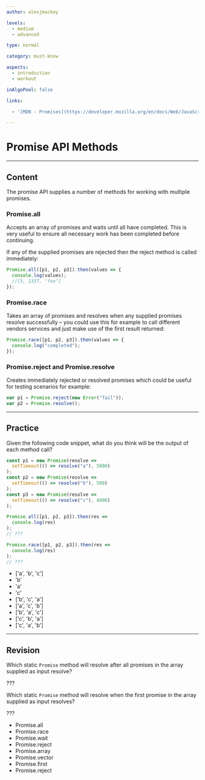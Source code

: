 ```yaml
---
author: alexjmackey

levels:
  - medium
  - advanced

type: normal

category: must-know

aspects:
  - introduction
  - workout

inAlgoPool: false

links:

  - '[MDN - Promises](https://developer.mozilla.org/en/docs/Web/JavaScript/Reference/Global_Objects/Promise){website}'

---
```

# Promise API Methods

---
## Content

The promise API supplies a number of methods for working with multiple promises.

### Promise.all

Accepts an array of promises and waits until all have completed. This is very useful to ensure all necessary work has been completed before continuing.

If any of the supplied promises are rejected then the reject method is called immediately:

```javascript
Promise.all([p1, p2, p3]).then(values => {
  console.log(values);
  //[3, 1337, "foo"]
});
```

### Promise.race

Takes an array of promises and resolves when any supplied promises resolve successfully – you could use this for example to call different vendors services and just make use of the first result returned:

```javascript
Promise.race([p1, p2, p3]).then(values => {
  console.log("completed");
});
```

### Promise.reject and Promise.resolve

Creates immediately rejected or resolved promises which could be useful for testing scenarios for example:

```javascript
var p1 = Promise.reject(new Error("fail"));
var p2 = Promise.resolve();
```

---
## Practice

Given the following code snippet, what do you think will be the output of each method call?

```javascript
const p1 = new Promise(resolve =>
  setTimeout(() => resolve("a"), 5000)
);
const p2 = new Promise(resolve =>
  setTimeout(() => resolve("b"), 500)
);
const p3 = new Promise(resolve =>
  setTimeout(() => resolve("c"), 4000)
);

Promise.all([p1, p2, p3]).then(res =>
  console.log(res)
);
// ???

Promise.race([p1, p2, p3]).then(res =>
  console.log(res)
);
// ???
```

* ['a', 'b', 'c']
* 'b'
* 'a'
* 'c'
* ['b', 'c', 'a']
* ['a', 'c', 'b']
* ['b', 'a', 'c']
* ['c', 'b', 'a']
* ['c', 'a', 'b']

---
## Revision

Which static `Promise` method will resolve after all promises in the array supplied as input resolve?

???

Which static `Promise` method will resolve when the first promise in the array supplied as input resolves?

???

* Promise.all
* Promise.race
* Promise.wait
* Promise.reject
* Promise.array
* Promise.vector
* Promise.first
* Promise.reject
 
